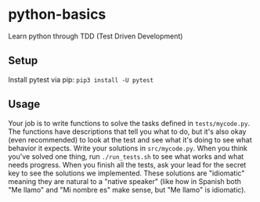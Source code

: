 # python-basics

Learn python through TDD (Test Driven Development)

## Setup

Install pytest via pip: `pip3 install -U pytest`

## Usage

Your job is to write functions to solve the tasks defined in `tests/mycode.py`. The functions have descriptions that tell you what to do, but it's also okay (even recommended) to look at the test and see what it's doing to see what behavior it expects. Write your solutions in `src/mycode.py`. When you think you've solved one thing, run `./run_tests.sh` to see what works and what needs progress. When you finish all the tests, ask your lead for the secret key to see the solutions we implemented. These solutions are "idiomatic" meaning they are natural to a "native speaker" (like how in Spanish both "Me llamo" and "Mi nombre es" make sense, but "Me llamo" is idiomatic).
